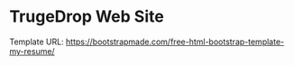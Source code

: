 # TrugeDrop Web Site

Template URL: https://bootstrapmade.com/free-html-bootstrap-template-my-resume/
